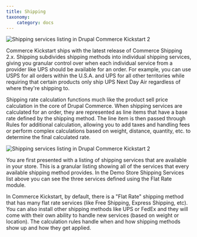 ```yaml
---
title: Shipping
taxonomy:
    category: docs
---
```


<div class="docs-enhanced">
<div class="screenshot"><img src="/sites/default/files/docs/CK-Shipping-02.png" alt="Shipping services listing in Drupal Commerce Kickstart 2" style="margin-bottom:0" /></div>
<p>Commerce Kickstart ships with the latest release of Commerce Shipping 2.x. Shipping subdivides shipping methods into individual shipping services, giving you granular control over when each individual service from a provider like UPS should be available for an order. For example, you can use USPS for all orders within the U.S.A. and UPS for all other territories while requiring that certain products only ship UPS Next Day Air regardless of where they're shipping to.</p>
<p>Shipping rate calculation functions much like the product sell price calculation in the core of Drupal Commerce. When shipping services are calculated for an order, they are represented as line items that have a base rate defined by the shipping method. The line item is then passed through Rules for additional calculation, allowing you to add taxes and handling fees or perform complex calculations based on weight, distance, quantity, etc. to determine the final calculated rate.</p>
<div class="screenshot"><img src="/sites/default/files/docs/CK-Shipping-01_0.png" alt="Shipping services listing in Drupal Commerce Kickstart 2" style="margin-bottom:0" /></div>
<p>You are first presented with a listing of shipping services that are available in your store. This is a granular listing showing all of the services that every available shipping method provides. In the Demo Store Shipping Services list above you can see the three services defined using the Flat Rate module.</p>
<p>In Commerce Kickstart, by default, there is a "Flat Rate" shipping method that has many flat rate services (like Free Shipping, Express Shipping, etc). You can also install other shipping methods like UPS or FedEx and they will come with their own ability to handle new services (based on weight or location). The calculation rules handle when and how shipping methods show up and how they get applied.</p>
</div>